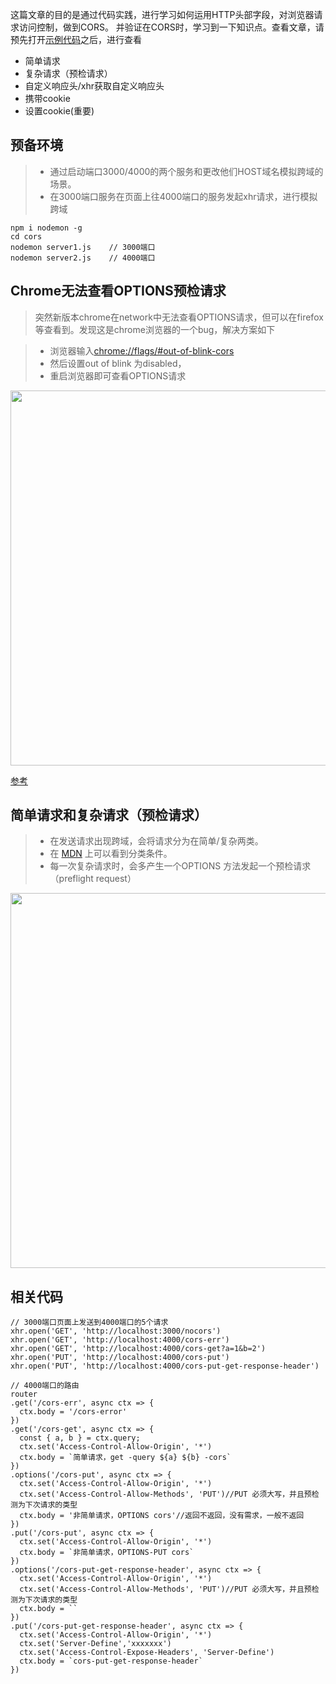 这篇文章的目的是通过代码实践，进行学习如何运用HTTP头部字段，对浏览器请求访问控制，做到CORS。
并验证在CORS时，学习到一下知识点。查看文章，请预先打开[示例代码](https://github.com/lkdghzh/blog/tree/master/cors)之后，进行查看
+ 简单请求
+ 复杂请求（预检请求）
+ 自定义响应头/xhr获取自定义响应头
+ 携带cookie
+ 设置cookie(重要)

## 预备环境
> + 通过启动端口3000/4000的两个服务和更改他们HOST域名模拟跨域的场景。
> + 在3000端口服务在页面上往4000端口的服务发起xhr请求，进行模拟跨域
```
npm i nodemon -g
cd cors
nodemon server1.js    // 3000端口
nodemon server2.js    // 4000端口
```

## Chrome无法查看OPTIONS预检请求
> 突然新版本chrome在network中无法查看OPTIONS请求，但可以在firefox等查看到。发现这是chrome浏览器的一个bug，解决方案如下

> + 浏览器输入[chrome://flags/#out-of-blink-cors](chrome://flags/#out-of-blink-cors) 
> + 然后设置out of blink 为disabled，
> + 重启浏览器即可查看OPTIONS请求


<image width="600" src ="https://user-images.githubusercontent.com/17950406/75606031-c5477900-5b23-11ea-8948-a5abb5b51c6d.jpg">

[参考](https://stackoverflow.com/questions/57410051/chrome-not-showing-options-requests-in-network-tab)

## 简单请求和复杂请求（预检请求）
> + 在发送请求出现跨域，会将请求分为在简单/复杂两类。
> + 在 [MDN](https://developer.mozilla.org/zh-CN/docs/Web/HTTP/Access_control_CORS) 上可以看到分类条件。
> + 每一次复杂请求时，会多产生一个OPTIONS 方法发起一个预检请求（preflight request）

<image width="600" src ="https://user-images.githubusercontent.com/17950406/75606222-87e3eb00-5b25-11ea-9054-586b78ee42df.png">

## 相关代码
``` JS
// 3000端口页面上发送到4000端口的5个请求
xhr.open('GET', 'http://localhost:3000/nocors')
xhr.open('GET', 'http://localhost:4000/cors-err')
xhr.open('GET', 'http://localhost:4000/cors-get?a=1&b=2')
xhr.open('PUT', 'http://localhost:4000/cors-put')
xhr.open('PUT', 'http://localhost:4000/cors-put-get-response-header')

// 4000端口的路由
router
.get('/cors-err', async ctx => {
  ctx.body = '/cors-error'
})
.get('/cors-get', async ctx => {
  const { a, b } = ctx.query;
  ctx.set('Access-Control-Allow-Origin', '*')
  ctx.body = `简单请求，get -query ${a} ${b} -cors`
})
.options('/cors-put', async ctx => {
  ctx.set('Access-Control-Allow-Origin', '*')
  ctx.set('Access-Control-Allow-Methods', 'PUT')//PUT 必须大写，并且预检测为下次请求的类型
  ctx.body = '非简单请求，OPTIONS cors'//返回不返回，没有需求，一般不返回
})
.put('/cors-put', async ctx => {
  ctx.set('Access-Control-Allow-Origin', '*')
  ctx.body = `非简单请求，OPTIONS-PUT cors`
})
.options('/cors-put-get-response-header', async ctx => {
  ctx.set('Access-Control-Allow-Origin', '*')
  ctx.set('Access-Control-Allow-Methods', 'PUT')//PUT 必须大写，并且预检测为下次请求的类型
  ctx.body = ``
})
.put('/cors-put-get-response-header', async ctx => {
  ctx.set('Access-Control-Allow-Origin', '*')
  ctx.set('Server-Define','xxxxxxx')
  ctx.set('Access-Control-Expose-Headers', 'Server-Define')
  ctx.body = `cors-put-get-response-header`
})
```


<!-- # 跨域
[维基](https://en.wikipedia.org/wiki/XMLHttpRequest)

```
npm i nodemon -g
nodemon ./file/server1.js    // 3000
nodemon ./file/server2.js    // 4000
```
## 显示临时标题
```
Provisional headers are shown
```
window.name
location.hash
document.domain
## 运行
``` bash
//安装服务器
# npm i anywhere -g 此文件服务器已经添加access-control 头
# npm i http-server -g

```
## 临时接触浏览器的跨域限制
## jsonp
## cors
## window.name
## location.hash
## location.hash
 -->
